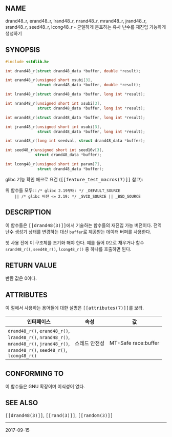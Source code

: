 ## NAME

drand48_r, erand48_r, lrand48_r, nrand48_r, mrand48_r, jrand48_r, srand48_r, seed48_r, lcong48_r - 균일하게 분포하는 유사 난수를 재진입 가능하게 생성하기

## SYNOPSIS

```c
#include <stdlib.h>

int drand48_r(struct drand48_data *buffer, double *result);

int erand48_r(unsigned short xsubi[3],
              struct drand48_data *buffer, double *result);

int lrand48_r(struct drand48_data *buffer, long int *result);

int nrand48_r(unsigned short int xsubi[3],
              struct drand48_data *buffer, long int *result);

int mrand48_r(struct drand48_data *buffer, long int *result);

int jrand48_r(unsigned short int xsubi[3],
              struct drand48_data *buffer, long int *result);

int srand48_r(long int seedval, struct drand48_data *buffer);

int seed48_r(unsigned short int seed16v[3],
             struct drand48_data *buffer);

int lcong48_r(unsigned short int param[7],
              struct drand48_data *buffer);
```

glibc 기능 확인 매크로 요건 (<tt>[[feature_test_macros(7)]]</tt> 참고):

위 함수들 모두:
:   `/* glibc 2.19부터: */ _DEFAULT_SOURCE`<br>
    `    || /* glibc 버전 <= 2.19: */ _SVID_SOURCE || _BSD_SOURCE`

## DESCRIPTION

이 함수들은 <tt>[[drand48(3)]]</tt>에서 기술하는 함수들의 재진입 가능 버전이다. 전역 난수 생성기 상태를 변경하는 대신 `buffer`로 제공받는 데이터 버퍼를 사용한다.

첫 사용 전에 이 구조체를 초기화 해야 한다. 예를 들어 0으로 채우거나 함수 `srand48_r()`, `seed48_r()`, `lcong48_r()` 중 하나를 호출하면 된다.

## RETURN VALUE

반환 값은 0이다.

## ATTRIBUTES

이 절에서 사용하는 용어들에 대한 설명은 <tt>[[attributes(7)]]</tt>를 보라.

| 인터페이스 | 속성 | 값 |
| --- | --- | --- |
| `drand48_r()`, `erand48_r()`,<br>`lrand48_r()`, `nrand48_r()`,<br>`mrand48_r()`, `jrand48_r()`,<br>`srand48_r()`, `seed48_r()`,<br>`lcong48_r()` | 스레드 안전성 | MT-Safe race:buffer |

## CONFORMING TO

이 함수들은 GNU 확장이며 이식성이 없다.

## SEE ALSO

<tt>[[drand48(3)]]</tt>, <tt>[[rand(3)]]</tt>, <tt>[[random(3)]]</tt>

----

2017-09-15
